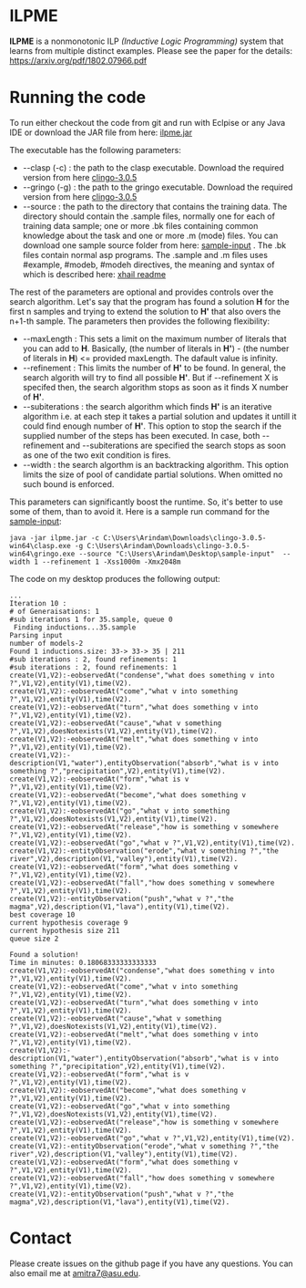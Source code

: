 ILPME
=====

**ILPME** is a nonmonotonic ILP *(Inductive Logic Programming)* system that learns from multiple distinct examples. Please see the paper for the details: https://arxiv.org/pdf/1802.07966.pdf 

Running the code
================
To run either checkout the code from git and run with Eclpise or any Java IDE  or download the JAR file from here: [ilpme.jar](https://drive.google.com/open?id=1rTd6jdnWj2JsA48PS2G4WIsUsd__MmeE)

The executable has the following parameters:
- --clasp  (-c) : the path to the clasp executable. Download the required version from here [clingo-3.0.5](https://drive.google.com/open?id=16iCoPvvtP90Fv6eAn9ecOvRMOadSDvVj) 
- --gringo (-g) : the path to the gringo executable. Download the required version from here [clingo-3.0.5](https://drive.google.com/open?id=16iCoPvvtP90Fv6eAn9ecOvRMOadSDvVj) 
- --source  : the path to the directory that contains the training data. The directory should contain the .sample files, normally one for                 each  of training data sample; one or more .bk files containing common knowledge about the task and one or more .m (mode)                   files. You can download one sample source folder from here: [sample-input](https://drive.google.com/open?id=1N8NdWI1vuMCmnAH5nJjilfSf6uqqtiTt) . The .bk files contain normal asp programs. The .sample and .m               files uses #example, #modeb, #modeh directives, the meaning and syntax of which is described here: [xhail readme](https://github.com/stefano-bragaglia/XHAIL)   

The rest of the parameters are optional and provides controls over the search algorithm. Let's say that the program has found a solution **H** for the first n samples and trying to extend the solution to **H'** that also overs the n+1-th sample. The parameters then  provides the following flexibility:
- --maxLength   : This sets a limit on the maximum number of literals that you can add to **H**. Basically, (the number of literals in **H'**) - (the number of literals in **H**) <= provided maxLength. The dafault value is infinity.
- --refinement  : This limits the number of **H'** to be found. In general, the search algorith will try to find all possible **H'**. But if --refinement X is specifed then, the search algorithm stops as soon as it finds X number of **H'**. 
- --subiterations : the search algorithm which finds  **H'** is an iterative algorithm i.e. at each step it takes a partial solution and updates it untill it could find enough number of **H'**. This option to stop the search if the supplied number of the steps has been executed. In case, both --refinement and --subiterations are specified the search stops as soon as one of the two exit condition is fires.
- --width         : the search algorthm is an backtracking algorithm. This option limits the size of pool of candidate partial solutions. When omitted no such bound is enforced.

This parameters can significantly boost the runtime. So, it's better to use some of them, than to avoid it. Here is a sample run command for the [sample-input](https://drive.google.com/open?id=1N8NdWI1vuMCmnAH5nJjilfSf6uqqtiTt):
```
java -jar ilpme.jar -c C:\Users\Arindam\Downloads\clingo-3.0.5-win64\clasp.exe -g C:\Users\Arindam\Downloads\clingo-3.0.5-win64\gringo.exe --source "C:\Users\Arindam\Desktop\sample-input"  --width 1 --refinement 1 -Xss1000m -Xmx2048m
```

The code on my desktop produces the following output:

```
...
Iteration 10 :
# of Generaisations: 1
#sub iterations 1 for 35.sample, queue 0
 Finding inductions...35.sample
Parsing input
number of models-2
Found 1 inductions.size: 33-> 33-> 35 | 211
#sub iterations : 2, found refinements: 1
#sub iterations : 2, found refinements: 1
create(V1,V2):-eobservedAt("condense","what does something v into ?",V1,V2),entity(V1),time(V2).
create(V1,V2):-eobservedAt("come","what v into something ?",V1,V2),entity(V1),time(V2).
create(V1,V2):-eobservedAt("turn","what does something v into ?",V1,V2),entity(V1),time(V2).
create(V1,V2):-eobservedAt("cause","what v something ?",V1,V2),doesNotexists(V1,V2),entity(V1),time(V2).
create(V1,V2):-eobservedAt("melt","what does something v into ?",V1,V2),entity(V1),time(V2).
create(V1,V2):-description(V1,"water"),entityObservation("absorb","what is v into something ?","precipitation",V2),entity(V1),time(V2).
create(V1,V2):-eobservedAt("form","what is v ?",V1,V2),entity(V1),time(V2).
create(V1,V2):-eobservedAt("become","what does something v ?",V1,V2),entity(V1),time(V2).
create(V1,V2):-eobservedAt("go","what v into something ?",V1,V2),doesNotexists(V1,V2),entity(V1),time(V2).
create(V1,V2):-eobservedAt("release","how is something v somewhere ?",V1,V2),entity(V1),time(V2).
create(V1,V2):-eobservedAt("go","what v ?",V1,V2),entity(V1),time(V2).
create(V1,V2):-entityObservation("erode","what v something ?","the river",V2),description(V1,"valley"),entity(V1),time(V2).
create(V1,V2):-eobservedAt("form","what does something v ?",V1,V2),entity(V1),time(V2).
create(V1,V2):-eobservedAt("fall","how does something v somewhere ?",V1,V2),entity(V1),time(V2).
create(V1,V2):-entityObservation("push","what v ?","the magma",V2),description(V1,"lava"),entity(V1),time(V2).
best coverage 10
current hypothesis coverage 9
current hypothesis size 211
queue size 2

Found a solution!
Time in minutes: 0.18068333333333333
create(V1,V2):-eobservedAt("condense","what does something v into ?",V1,V2),entity(V1),time(V2).
create(V1,V2):-eobservedAt("come","what v into something ?",V1,V2),entity(V1),time(V2).
create(V1,V2):-eobservedAt("turn","what does something v into ?",V1,V2),entity(V1),time(V2).
create(V1,V2):-eobservedAt("cause","what v something ?",V1,V2),doesNotexists(V1,V2),entity(V1),time(V2).
create(V1,V2):-eobservedAt("melt","what does something v into ?",V1,V2),entity(V1),time(V2).
create(V1,V2):-description(V1,"water"),entityObservation("absorb","what is v into something ?","precipitation",V2),entity(V1),time(V2).
create(V1,V2):-eobservedAt("form","what is v ?",V1,V2),entity(V1),time(V2).
create(V1,V2):-eobservedAt("become","what does something v ?",V1,V2),entity(V1),time(V2).
create(V1,V2):-eobservedAt("go","what v into something ?",V1,V2),doesNotexists(V1,V2),entity(V1),time(V2).
create(V1,V2):-eobservedAt("release","how is something v somewhere ?",V1,V2),entity(V1),time(V2).
create(V1,V2):-eobservedAt("go","what v ?",V1,V2),entity(V1),time(V2).
create(V1,V2):-entityObservation("erode","what v something ?","the river",V2),description(V1,"valley"),entity(V1),time(V2).
create(V1,V2):-eobservedAt("form","what does something v ?",V1,V2),entity(V1),time(V2).
create(V1,V2):-eobservedAt("fall","how does something v somewhere ?",V1,V2),entity(V1),time(V2).
create(V1,V2):-entityObservation("push","what v ?","the magma",V2),description(V1,"lava"),entity(V1),time(V2).
```

Contact
=======
Please create issues on the github page if you have any questions. You can also email me at amitra7@asu.edu.


